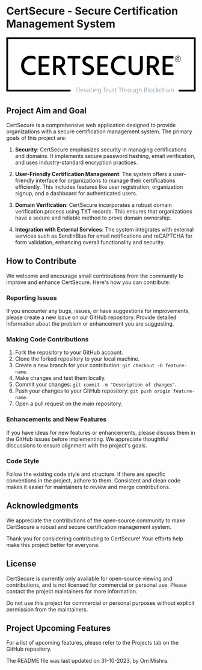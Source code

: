 # CertSecure - Secure Certification Management System

![CertSecure Logo](https://raw.githubusercontent.com/Om-Mishra7/KRMU-OS-Expo_2023/master/app/static/logo.png)

## Project Aim and Goal

CertSecure is a comprehensive web application designed to provide organizations with a secure certification management system. The primary goals of this project are:

1. **Security**: CertSecure emphasizes security in managing certifications and domains. It implements secure password hashing, email verification, and uses industry-standard encryption practices.

2. **User-Friendly Certification Management**: The system offers a user-friendly interface for organizations to manage their certifications efficiently. This includes features like user registration, organization signup, and a dashboard for authenticated users.

3. **Domain Verification**: CertSecure incorporates a robust domain verification process using TXT records. This ensures that organizations have a secure and reliable method to prove domain ownership.

4. **Integration with External Services**: The system integrates with external services such as SendinBlue for email notifications and reCAPTCHA for form validation, enhancing overall functionality and security.

## How to Contribute

We welcome and encourage small contributions from the community to improve and enhance CertSecure. Here's how you can contribute:

### Reporting Issues

If you encounter any bugs, issues, or have suggestions for improvements, please create a new issue on our GitHub repository. Provide detailed information about the problem or enhancement you are suggesting.

### Making Code Contributions

1. Fork the repository to your GitHub account.
2. Clone the forked repository to your local machine.
3. Create a new branch for your contribution: `git checkout -b feature-name`.
4. Make changes and test them locally.
5. Commit your changes: `git commit -m "Description of changes"`.
6. Push your changes to your GitHub repository: `git push origin feature-name`.
7. Open a pull request on the main repository.

### Enhancements and New Features

If you have ideas for new features or enhancements, please discuss them in the GitHub issues before implementing. We appreciate thoughtful discussions to ensure alignment with the project's goals.

### Code Style

Follow the existing code style and structure. If there are specific conventions in the project, adhere to them. Consistent and clean code makes it easier for maintainers to review and merge contributions.

## Acknowledgments

We appreciate the contributions of the open-source community to make CertSecure a robust and secure certification management system.

Thank you for considering contributing to CertSecure! Your efforts help make this project better for everyone.

## License

CertSecure is currently only available for open-source viewing and contributions, and is not licensed for commercial or personal use. Please contact the project maintainers for more information.

Do not use this project for commercial or personal purposes without explicit permission from the maintainers.

## Project Upcoming Features

For a list of upcoming features, please refer to the Projects tab on the GitHub repository.


The README file was last updated on 31-10-2023, by Om Mishra.
